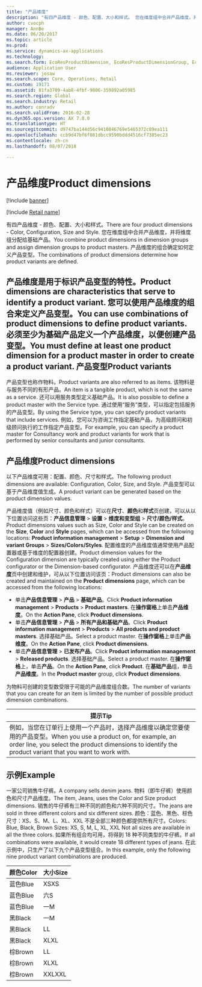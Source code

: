 ```yaml
---
title: "产品维度"
description: "有四产品维度 - 颜色、配置、大小和样式。 您在维度组中合并产品维度，并将维度组分配给基础产品。 产品维度的组合确定如何定义产品变型。"
author: cvocph
manager: AnnBe
ms.date: 06/20/2017
ms.topic: article
ms.prod: 
ms.service: dynamics-ax-applications
ms.technology: 
ms.search.form: EcoResProductDimension, EcoResProductDimensionGroup, EcoResProductMasterDimension, RetailEcoResColor, RetailEcoResSize, RetailEcoResStyle
audience: Application User
ms.reviewer: josaw
ms.search.scope: Core, Operations, Retail
ms.custom: 19171
ms.assetid: 81fa3709-4ab8-4fbf-9806-359892a05985
ms.search.region: Global
ms.search.industry: Retail
ms.author: conradv
ms.search.validFrom: 2016-02-28
ms.dyn365.ops.version: AX 7.0.0
ms.translationtype: HT
ms.sourcegitcommit: d9747ba144d56c9410846769e5465372c89ea111
ms.openlocfilehash: ccb9d47bf6f081dbcc9590bddd4516cf7385ec23
ms.contentlocale: zh-cn
ms.lasthandoff: 08/07/2018

---
```


# <a name="product-dimensions"></a><span data-ttu-id="5ef3c-105">产品维度</span><span class="sxs-lookup"><span data-stu-id="5ef3c-105">Product dimensions</span></span>

[!include [banner](../includes/banner.md)]

[!include [Retail name](../includes/retail-name.md)]

<span data-ttu-id="5ef3c-106">有四产品维度 - 颜色、配置、大小和样式。</span><span class="sxs-lookup"><span data-stu-id="5ef3c-106">There are four product dimensions -  Color, Configuration, Size and Style.</span></span> <span data-ttu-id="5ef3c-107">您在维度组中合并产品维度，并将维度组分配给基础产品。</span><span class="sxs-lookup"><span data-stu-id="5ef3c-107">You combine product dimensions in dimension groups and assign dimension groups to product masters.</span></span> <span data-ttu-id="5ef3c-108">产品维度的组合确定如何定义产品变型。</span><span class="sxs-lookup"><span data-stu-id="5ef3c-108">The combinations of product dimensions determine how product variants are defined.</span></span>

<span data-ttu-id="5ef3c-109">产品维度是用于标识产品变型的特性。</span><span class="sxs-lookup"><span data-stu-id="5ef3c-109">Product dimensions are characteristics that serve to identify a product variant.</span></span> <span data-ttu-id="5ef3c-110">您可以使用产品维度的组合来定义产品变型。</span><span class="sxs-lookup"><span data-stu-id="5ef3c-110">You can use combinations of product dimensions to define product variants.</span></span> <span data-ttu-id="5ef3c-111">必须至少为基础产品定义一个产品维度，以便创建产品变型。</span><span class="sxs-lookup"><span data-stu-id="5ef3c-111">You must define at least one product dimension for a product master in order to create a product variant.</span></span>
<span data-ttu-id="5ef3c-112">产品变型</span><span class="sxs-lookup"><span data-stu-id="5ef3c-112">Product variants</span></span>
----------------

<span data-ttu-id="5ef3c-113">产品变型也称作物料。</span><span class="sxs-lookup"><span data-stu-id="5ef3c-113">Product variants are also referred to as items.</span></span> <span data-ttu-id="5ef3c-114">该物料是与服务不同的有形产品。</span><span class="sxs-lookup"><span data-stu-id="5ef3c-114">An item is a tangible product, which is not the same as a service.</span></span> <span data-ttu-id="5ef3c-115">还可以用服务类型定义基础产品。</span><span class="sxs-lookup"><span data-stu-id="5ef3c-115">It is also possible to define a product master with the Service type.</span></span> <span data-ttu-id="5ef3c-116">通过使用“服务”类型，可以指定包括服务的产品变型。</span><span class="sxs-lookup"><span data-stu-id="5ef3c-116">By using the Service type, you can specify product variants that include services.</span></span> <span data-ttu-id="5ef3c-117">例如，您可以为咨询工作指定基础产品，为高级顾问和初级顾问执行的工作指定产品变型。</span><span class="sxs-lookup"><span data-stu-id="5ef3c-117">For example, you can specify a product master for Consultancy work and product variants for work that is performed by senior consultants and junior consultants.</span></span>

## <a name="product-dimensions"></a><span data-ttu-id="5ef3c-118">产品维度</span><span class="sxs-lookup"><span data-stu-id="5ef3c-118">Product dimensions</span></span>
<span data-ttu-id="5ef3c-119">以下产品维度可用：配置、颜色、尺寸和样式。</span><span class="sxs-lookup"><span data-stu-id="5ef3c-119">The following product dimensions are available: Configuration, Color, Size, and Style.</span></span> <span data-ttu-id="5ef3c-120">产品变型可以基于产品维度值生成。</span><span class="sxs-lookup"><span data-stu-id="5ef3c-120">A product variant can be generated based on the product dimension values.</span></span>

<span data-ttu-id="5ef3c-121">产品维度值（例如尺寸、颜色和样式）可以在**尺寸**、**颜色**和**样式**页创建，可以从以下位置访问这些页：**产品信息管理** &gt; **设置** &gt; **维度和变型组** &gt; **尺寸/颜色/样式**。</span><span class="sxs-lookup"><span data-stu-id="5ef3c-121">Product dimensions values such as Size, Color and Style can be created on the **Size**, **Color** and **Style** pages, which can be accessed from the following locations: **Product information management** &gt; **Setup** &gt; **Dimension and variant Groups** &gt; **Sizes/Colors/Styles**.</span></span> <span data-ttu-id="5ef3c-122">配置维度的产品维度值通常使用产品配置器或基于维度的配置器创建。</span><span class="sxs-lookup"><span data-stu-id="5ef3c-122">Product dimension values for the Configuration dimension are typically created using either the Product configurator or the Dimension-based configurator.</span></span> <span data-ttu-id="5ef3c-123">产品维度还可以在**产品维度**页中创建和维护，可从以下位置访问该页：</span><span class="sxs-lookup"><span data-stu-id="5ef3c-123">Product dimensions can also be created and maintained on the **Product dimensions** page, which can be accessed from the following locations:</span></span>
-   <span data-ttu-id="5ef3c-124">单击**产品信息管理** &gt; **产品** &gt; **基础产品**。</span><span class="sxs-lookup"><span data-stu-id="5ef3c-124">Click **Product information management** &gt; **Products** &gt; **Product masters**.</span></span> <span data-ttu-id="5ef3c-125">在**操作窗格**上单击**产品维度**。</span><span class="sxs-lookup"><span data-stu-id="5ef3c-125">On the **Action Pane**, click **Product dimensions**.</span></span>
-   <span data-ttu-id="5ef3c-126">单击**产品信息管理** &gt; **产品** &gt; **所有产品和基础产品**。</span><span class="sxs-lookup"><span data-stu-id="5ef3c-126">Click **Product information management** &gt; **Products** &gt; **All products and product masters**.</span></span> <span data-ttu-id="5ef3c-127">选择基础产品。</span><span class="sxs-lookup"><span data-stu-id="5ef3c-127">Select a product master.</span></span> <span data-ttu-id="5ef3c-128">在**操作窗格**上单击**产品维度**。</span><span class="sxs-lookup"><span data-stu-id="5ef3c-128">On the **Action Pane**, click **Product dimensions**.</span></span>
-   <span data-ttu-id="5ef3c-129">单击**产品信息管理** &gt; **已发布产品**。</span><span class="sxs-lookup"><span data-stu-id="5ef3c-129">Click **Product information management** &gt; **Released products**.</span></span> <span data-ttu-id="5ef3c-130">选择基础产品。</span><span class="sxs-lookup"><span data-stu-id="5ef3c-130">Select a product master.</span></span> <span data-ttu-id="5ef3c-131">在**操作窗格**上，单击**产品**。</span><span class="sxs-lookup"><span data-stu-id="5ef3c-131">On the **Action Pane**, click **Product**.</span></span> <span data-ttu-id="5ef3c-132">在**基础产品**组，单击**产品维度**。</span><span class="sxs-lookup"><span data-stu-id="5ef3c-132">In the **Product master** group, click **Product dimensions**.</span></span>

<span data-ttu-id="5ef3c-133">为物料可创建的变型数受限于可能的产品维度组合数。</span><span class="sxs-lookup"><span data-stu-id="5ef3c-133">The number of variants that you can create for an item is limited by the number of possible product dimension combinations.</span></span>

| <span data-ttu-id="5ef3c-134">**提示**</span><span class="sxs-lookup"><span data-stu-id="5ef3c-134">**Tip**</span></span>                                                                                                                                              |
|------------------------------------------------------------------------------------------------------------------------------------------------------|
| <span data-ttu-id="5ef3c-135">例如，当您在订单行上使用一个产品时，选择产品维度以确定您要使用的产品变型。</span><span class="sxs-lookup"><span data-stu-id="5ef3c-135">When you use a product on, for example, an order line, you select the product dimensions to identify the product variant that you want to work with.</span></span> |

## <a name="example"></a><span data-ttu-id="5ef3c-136">示例</span><span class="sxs-lookup"><span data-stu-id="5ef3c-136">Example</span></span>
<span data-ttu-id="5ef3c-137">一家公司销售牛仔裤。</span><span class="sxs-lookup"><span data-stu-id="5ef3c-137">A company sells denim jeans.</span></span> <span data-ttu-id="5ef3c-138">物料（即牛仔裤）使用颜色和尺寸产品维度。</span><span class="sxs-lookup"><span data-stu-id="5ef3c-138">The item, Jeans, uses the Color and Size product dimensions.</span></span> <span data-ttu-id="5ef3c-139">销售的牛仔裤有三种不同的颜色和六种不同的尺寸。</span><span class="sxs-lookup"><span data-stu-id="5ef3c-139">The jeans are sold in three different colors and six different sizes.</span></span> <span data-ttu-id="5ef3c-140">颜色：蓝色、黑色、棕色 尺寸：XS、S、M、L、XL、XXL 不是全部三种颜色都提供所有尺寸。</span><span class="sxs-lookup"><span data-stu-id="5ef3c-140">Colors: Blue, Black, Brown Sizes: XS, S, M, L, XL, XXL Not all sizes are available in all the three colors.</span></span> <span data-ttu-id="5ef3c-141">如果所有组合均可用，将得到 18 种不同类型的牛仔裤。</span><span class="sxs-lookup"><span data-stu-id="5ef3c-141">If all combinations were available, it would create 18 different types of jeans.</span></span> <span data-ttu-id="5ef3c-142">在此示例中，只生产了以下九个产品变型组合。</span><span class="sxs-lookup"><span data-stu-id="5ef3c-142">In this example, only the following nine product variant combinations are produced.</span></span>

| <span data-ttu-id="5ef3c-143">颜色</span><span class="sxs-lookup"><span data-stu-id="5ef3c-143">Color</span></span> | <span data-ttu-id="5ef3c-144">大小</span><span class="sxs-lookup"><span data-stu-id="5ef3c-144">Size</span></span> |
|-------|------|
| <span data-ttu-id="5ef3c-145">蓝色</span><span class="sxs-lookup"><span data-stu-id="5ef3c-145">Blue</span></span>  | <span data-ttu-id="5ef3c-146">XS</span><span class="sxs-lookup"><span data-stu-id="5ef3c-146">XS</span></span>   |
| <span data-ttu-id="5ef3c-147">蓝色</span><span class="sxs-lookup"><span data-stu-id="5ef3c-147">Blue</span></span>  | <span data-ttu-id="5ef3c-148">六</span><span class="sxs-lookup"><span data-stu-id="5ef3c-148">S</span></span>    |
| <span data-ttu-id="5ef3c-149">蓝色</span><span class="sxs-lookup"><span data-stu-id="5ef3c-149">Blue</span></span>  | <span data-ttu-id="5ef3c-150">一</span><span class="sxs-lookup"><span data-stu-id="5ef3c-150">M</span></span>    |
| <span data-ttu-id="5ef3c-151">黑</span><span class="sxs-lookup"><span data-stu-id="5ef3c-151">Black</span></span> | <span data-ttu-id="5ef3c-152">一</span><span class="sxs-lookup"><span data-stu-id="5ef3c-152">M</span></span>    |
| <span data-ttu-id="5ef3c-153">黑</span><span class="sxs-lookup"><span data-stu-id="5ef3c-153">Black</span></span> | <span data-ttu-id="5ef3c-154">L</span><span class="sxs-lookup"><span data-stu-id="5ef3c-154">L</span></span>    |
| <span data-ttu-id="5ef3c-155">黑</span><span class="sxs-lookup"><span data-stu-id="5ef3c-155">Black</span></span> | <span data-ttu-id="5ef3c-156">XL</span><span class="sxs-lookup"><span data-stu-id="5ef3c-156">XL</span></span>   |
| <span data-ttu-id="5ef3c-157">棕</span><span class="sxs-lookup"><span data-stu-id="5ef3c-157">Brown</span></span> | <span data-ttu-id="5ef3c-158">L</span><span class="sxs-lookup"><span data-stu-id="5ef3c-158">L</span></span>    |
| <span data-ttu-id="5ef3c-159">棕</span><span class="sxs-lookup"><span data-stu-id="5ef3c-159">Brown</span></span> | <span data-ttu-id="5ef3c-160">XL</span><span class="sxs-lookup"><span data-stu-id="5ef3c-160">XL</span></span>   |
| <span data-ttu-id="5ef3c-161">棕</span><span class="sxs-lookup"><span data-stu-id="5ef3c-161">Brown</span></span> | <span data-ttu-id="5ef3c-162">XXL</span><span class="sxs-lookup"><span data-stu-id="5ef3c-162">XXL</span></span>  |






